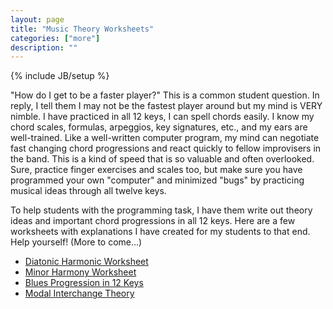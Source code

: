 ```yaml
---
layout: page
title: "Music Theory Worksheets"
categories: ["more"]
description: ""
---
```

{% include JB/setup %}

"How do I get to be a faster player?" This is a common student question. In reply, I tell them I may not be the fastest player around but my mind is VERY nimble. I have practiced in all 12 keys, I can spell chords easily. I know my chord scales, formulas, arpeggios, key signatures, etc., and my ears are well-trained. Like a well-written computer program, my mind can negotiate fast changing chord progressions and react quickly to fellow improvisers in the band. This is a kind of speed that is so valuable and often overlooked. Sure, practice finger exercises and scales too, but make sure you have programmed your own "computer" and minimized "bugs" by practicing musical ideas through all twelve keys.

To help students with the programming task, I have them write out theory ideas and important chord progressions in all 12 keys. Here are a few worksheets with explanations I have created for my students to that end. Help yourself! (More to come...)


* [Diatonic Harmonic Worksheet](/assets/worksheets/Diatonic%20Harmony%20Worksheet.pdf)
* [Minor Harmony Worksheet](/assets/worksheets/Minor%20Harmony%20Worksheet.pdf)
* [Blues Progression in 12 Keys](/assets/worksheets/Blues%20Progression%20in%2012%20Keys.pdf)
* [Modal Interchange Theory](/assets/worksheets/modal_interchange.pdf)
